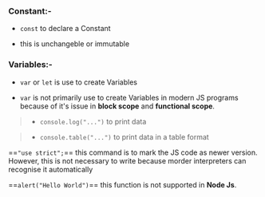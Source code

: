 
  

### Constant:-

- `const` to declare a Constant

- this is unchangeble or immutable

### Variables:-

- `var` or `let` is use to create Variables

- `var` is not primarily use to create Variables in modern JS programs because of it's issue in **block scope** and **functional scope**.

  

> - `console.log("...")` to print data

> - `console.table("...")` to print data in a table format

  

==`"use strict";`== this command is to mark the JS code as newer version. However, this is not necessary to write because morder interpreters can recognise it automatically

  

==`alert("Hello World")`== this function is not supported in **Node Js**.